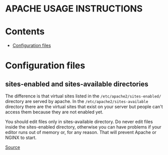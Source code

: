 APACHE USAGE INSTRUCTIONS
========================

# Contents

- [Configuration files](#configuration-files)

# Configuration files
## sites-enabled and sites-available directories

The difference is that virtual sites listed in the `/etc/apache2/sites-enabled/` directory are served by apache.
In the `/etc/apache2/sites-available` directory there are the virtual sites that exist on your server but people can't access them because they are not enabled yet.

You should edit files only in sites-available directory.
Do never edit files inside the sites-enabled directory, otherwise you can have problems if your editor runs out of memory or, for any reason.
That will prevent Apache or NGINX to start.

[Source](https://stackoverflow.com/questions/21812360/what-is-the-difference-between-sites-enabled-and-sites-available-directory)
